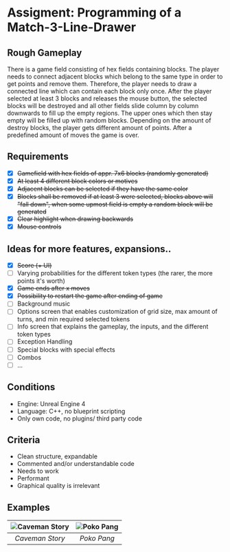 # Assigment: Programming of a Match-3-Line-Drawer

## Rough Gameplay

There is a game field consisting of hex fields containing blocks. The player needs to connect adjacent blocks which belong to the same type in order to get points and remove them. Therefore, the player needs to draw a connected line which can contain each block only once. After the player selected at least 3 blocks and releases the mouse button, the selected blocks will be destroyed and all other fields slide column by column downwards to fill up the empty regions. The upper ones which then stay empty will be filled up with random blocks. Depending on the amount of destroy blocks, the player gets different amount of points. After a predefined amount of moves the game is over.

## Requirements

- [x] ~~Gamefield with hex fields of appr. 7x6 blocks (randomly generated)~~
- [x] ~~At least 4 different block colors or motives~~
- [x] ~~Adjacent blocks can be selected if they have the same color~~
- [x] ~~Blocks shall be removed if at least 3 were selected, blocks above will &quot;fall down&quot;, when some upmost field is empty a random block will be generated~~
- [x] ~~Clear highlight when drawing backwards~~
- [x] ~~Mouse controls~~

## Ideas for more features, expansions..

- [X] ~~Score (+ UI)~~
- [ ] Varying probabilities for the different token types (the rarer, the more points it's worth)
- [X] ~~Game ends after x moves~~
- [X] ~~Possibility to restart the game after ending of game~~
- [ ] Background music
- [ ] Options screen that enables customization of grid size, max amount of turns, and min required selected tokens
- [ ] Info screen that explains the gameplay, the inputs, and the different token types
- [ ] Exception Handling
- [ ] Special blocks with special effects
- [ ] Combos
- [ ] …

## Conditions

- Engine: Unreal Engine 4
- Language: C++, no blueprint scripting
- Only own code, no plugins/ third party code

## Criteria

- Clean structure, expandable
- Commented and/or understandable code
- Needs to work
- Performant
- Graphical quality is irrelevant

## Examples

| ![Caveman Story](https://user-images.githubusercontent.com/4397989/99886820-ddc26b00-2c3f-11eb-8961-6adce0d6cd68.jpg) | ![Poko Pang](https://user-images.githubusercontent.com/4397989/99886821-df8c2e80-2c3f-11eb-913c-714258de75de.png) |
| :-------------------------------------------------------------------------------------------------------------------: | :---------------------------------------------------------------------------------------------------------------: |
|                                                    _Caveman Story_                                                    |                                                    _Poko Pang_                                                    |
